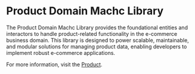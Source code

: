# Product Domain Machc Library

The Product Domain Machc Library provides the foundational entities and interactors to handle product-related functionality in the e-commerce business domain. This library is designed to power scalable, maintainable, and modular solutions for managing product data, enabling developers to implement robust e-commerce applications.

For more information, visit the [Product](https://machc.machanism.org/core/domain/machc.product/index.html).
